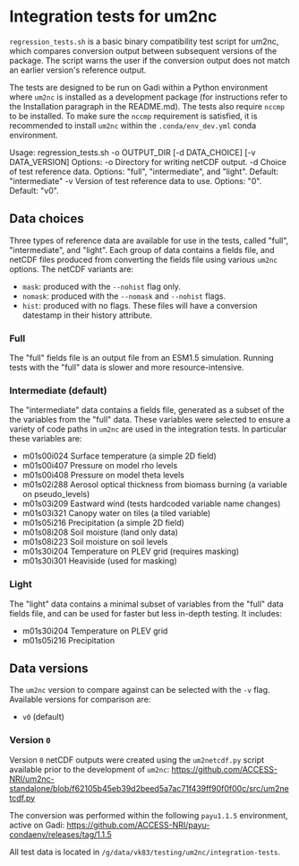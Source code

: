 # Integration tests for um2nc

`regression_tests.sh` is a basic binary compatibility test script for um2nc,
which compares conversion output between subsequent versions of the
package. The script warns the user if the conversion output does
not match an earlier version's reference output.

The tests are designed to be run on Gadi within a Python environment where `um2nc` is installed as a development package (for instructions refer to the Installation paragraph in the README.md).
The tests also require `nccmp` to be installed. 
To make sure the `nccmp` requirement is satisfied, it is recommended to install `um2nc` within the `.conda/env_dev.yml` conda environment.

Usage:
    regression_tests.sh -o OUTPUT_DIR [-d DATA_CHOICE] [-v DATA_VERSION]
Options:
    -o      Directory for writing netCDF output.
    -d      Choice of test reference data. Options: "full", "intermediate",
            and "light".
            Default: "intermediate"
    -v      Version of test reference data to use. Options: "0".
            Default: "v0".


## Data choices
Three types of reference data are available for use in the tests, called "full",
"intermediate", and "light". Each group of data contains a fields file, and
netCDF files produced from converting the fields file using various `um2nc` options.
The netCDF variants are:
* `mask`: produced with the `--nohist` flag only.
* `nomask`: produced with the `--nomask` and `--nohist` flags.
* `hist`: produced with no flags. These files will have a conversion datestamp
in their history attribute.

### Full
The "full" fields file is an output file from an ESM1.5 simulation.
Running tests with the "full" data is slower and more resource-intensive.

### Intermediate (default)
The "intermediate" data contains a fields file, generated as a subset of the
the variables from the "full" data. These variables were selected to ensure
a variety of code paths in `um2nc` are used in the integration tests.
In particular these variables are:

* m01s00i024 Surface temperature (a simple 2D field)
* m01s00i407 Pressure on model rho levels
* m01s00i408 Pressure on model theta levels
* m01s02i288 Aerosol optical thickness from biomass burning (a variable on pseudo_levels)
* m01s03i209 Eastward wind (tests hardcoded variable name changes)
* m01s03i321 Canopy water on tiles (a tiled variable)
* m01s05i216 Precipitation (a simple 2D field)
* m01s08i208 Soil moisture (land only data)
* m01s08i223 Soil moisture on soil levels
* m01s30i204 Temperature on PLEV grid (requires masking)
* m01s30i301 Heaviside (used for masking)

### Light
The "light" data contains a minimal subset of variables from the "full" data
fields file, and can be used for faster but less in-depth testing. It includes:

* m01s30i204 Temperature on PLEV grid
* m01s05i216 Precipitation

## Data versions
The `um2nc` version to compare against can be selected with the `-v` flag.
Available versions for comparison are:

* `v0` (default)

### Version `0`
Version `0` netCDF outputs were created using the `um2netcdf.py` script available
prior to the development of `um2nc`: https://github.com/ACCESS-NRI/um2nc-standalone/blob/f62105b45eb39d2beed5a7ac71f439ff90f0f00c/src/um2netcdf.py

The conversion was performed within the following `payu1.1.5` environment, active on Gadi:
https://github.com/ACCESS-NRI/payu-condaenv/releases/tag/1.1.5

All test data is located in `/g/data/vk83/testing/um2nc/integration-tests`.
